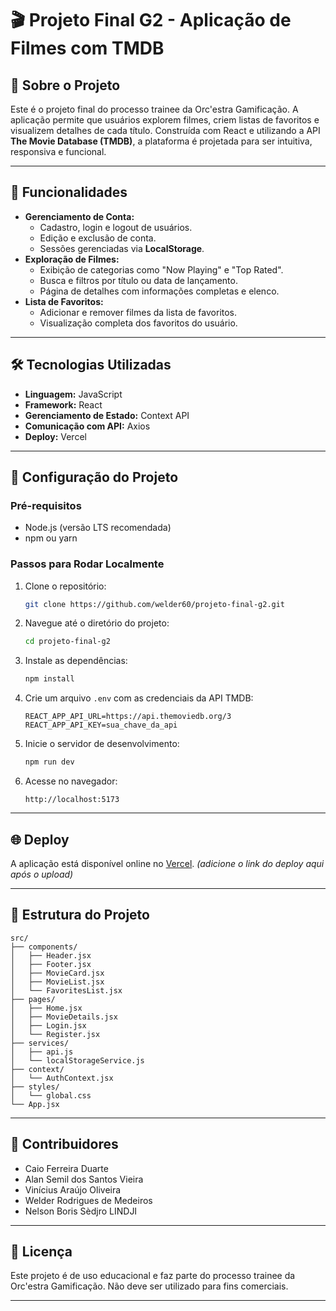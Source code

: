 # 🎬 Projeto Final G2 - Aplicação de Filmes com TMDB

## 📖 Sobre o Projeto
Este é o projeto final do processo trainee da Orc'estra Gamificação. A aplicação permite que usuários explorem filmes, criem listas de favoritos e visualizem detalhes de cada título. Construída com React e utilizando a API **The Movie Database (TMDB)**, a plataforma é projetada para ser intuitiva, responsiva e funcional.

---

## 🚀 Funcionalidades
- **Gerenciamento de Conta:**
  - Cadastro, login e logout de usuários.
  - Edição e exclusão de conta.
  - Sessões gerenciadas via **LocalStorage**.
- **Exploração de Filmes:**
  - Exibição de categorias como "Now Playing" e "Top Rated".
  - Busca e filtros por título ou data de lançamento.
  - Página de detalhes com informações completas e elenco.
- **Lista de Favoritos:**
  - Adicionar e remover filmes da lista de favoritos.
  - Visualização completa dos favoritos do usuário.

---

## 🛠️ Tecnologias Utilizadas
- **Linguagem:** JavaScript
- **Framework:** React
- **Gerenciamento de Estado:** Context API
- **Comunicação com API:** Axios
- **Deploy:** Vercel

---

## 🔧 Configuração do Projeto

### **Pré-requisitos**
- Node.js (versão LTS recomendada)
- npm ou yarn

### **Passos para Rodar Localmente**
1. Clone o repositório:
   ```bash
   git clone https://github.com/welder60/projeto-final-g2.git
   ```
2. Navegue até o diretório do projeto:
   ```bash
   cd projeto-final-g2
   ```
3. Instale as dependências:
   ```bash
   npm install
   ```
4. Crie um arquivo `.env` com as credenciais da API TMDB:
   ```env
   REACT_APP_API_URL=https://api.themoviedb.org/3
   REACT_APP_API_KEY=sua_chave_da_api
   ```
5. Inicie o servidor de desenvolvimento:
   ```bash
   npm run dev
   ```
6. Acesse no navegador:
   ```
   http://localhost:5173
   ```

---

## 🌐 Deploy
A aplicação está disponível online no [Vercel](#). *(adicione o link do deploy aqui após o upload)*

---

## 📂 Estrutura do Projeto
```plaintext
src/
├── components/
│   ├── Header.jsx
│   ├── Footer.jsx
│   ├── MovieCard.jsx
│   ├── MovieList.jsx
│   └── FavoritesList.jsx
├── pages/
│   ├── Home.jsx
│   ├── MovieDetails.jsx
│   ├── Login.jsx
│   └── Register.jsx
├── services/
│   ├── api.js
│   └── localStorageService.js
├── context/
│   └── AuthContext.jsx
├── styles/
│   └── global.css
└── App.jsx
```

---

## 🤝 Contribuidores
- Caio Ferreira Duarte
- Alan Semil dos Santos Vieira
- Vinícius Araújo Oliveira
- Welder Rodrigues de Medeiros
- Nelson Boris Sèdjro LINDJI

---

## 📜 Licença
Este projeto é de uso educacional e faz parte do processo trainee da Orc'estra Gamificação. Não deve ser utilizado para fins comerciais.

---
